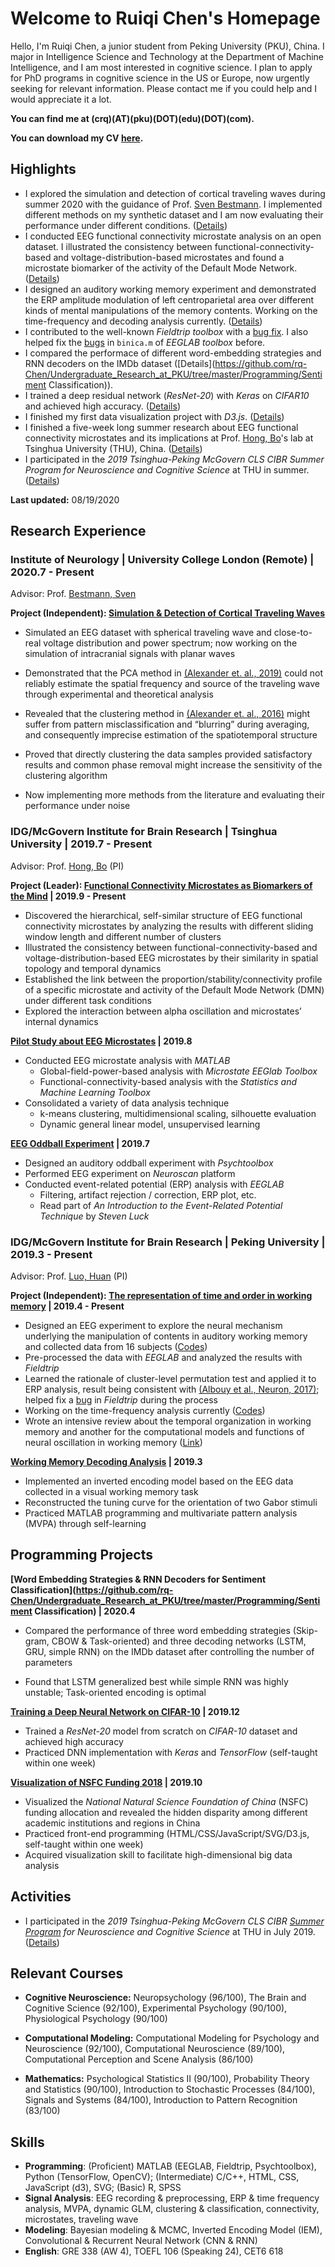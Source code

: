 # Welcome to Ruiqi Chen's Homepage



Hello, I'm Ruiqi Chen, a junior student from Peking University (PKU), China. I major in Intelligence Science and Technology at the Department of Machine Intelligence, and I am most interested in cognitive science. I plan to apply for PhD programs in cognitive science in the US or Europe, now urgently seeking for relevant information. Please contact me if you could help and I would appreciate it a lot.

**You can find me at (crq)(AT)(pku)(DOT)(edu)(DOT)(com).**

**You can download my CV [here](Ruiqi_Chen_CV.pdf).**



## Highlights

- I explored the simulation and detection of cortical traveling waves during summer 2020 with the guidance of Prof. [Sven Bestmann](http://www.bestmannlab.com/). I implemented different methods on my synthetic dataset and I am now evaluating their performance under different conditions. ([Details](/traveling-wave/))
- I conducted EEG functional connectivity microstate analysis on an open dataset. I illustrated the consistency between functional-connectivity-based and voltage-distribution-based microstates and found a microstate biomarker of the activity of the Default Mode Network. ([Details](microstate-research/index.html))
- I designed an auditory working memory experiment and demonstrated the ERP amplitude modulation of left centroparietal area over different kinds of mental manipulations of the memory contents. Working on the time-frequency and decoding analysis currently. ([Details](undergraduate-research/index.html))
- I contributed to the well-known *Fieldtrip toolbox* with a [bug fix](https://github.com/fieldtrip/fieldtrip/commit/22cbd13cd314efd831314cb5cb08dbf5011b2316). I also helped fix the [bugs](https://github.com/sccn/eeglab/issues/61) in `binica.m` of *EEGLAB toolbox* before.
- I compared the performace of different word-embedding strategies and RNN decoders on the IMDb dataset ([Details](https://github.com/rq-Chen/Undergraduate_Research_at_PKU/tree/master/Programming/Sentiment Classification)).
- I trained a deep residual network (*ResNet-20*) with *Keras* on *CIFAR10* and achieved high accuracy. ([Details](deep-learning-startup/index.html))
- I finished my first data visualization project with *D3.js*. ([Details](visualization-project/index.html))
- I finished a five-week long summer research about EEG functional connectivity microstates and its implications at Prof. [Hong, Bo](http://mcgovern.med.tsinghua.edu.cn/en/infoshow-1205.html)'s lab at Tsinghua University (THU), China. ([Details](summer-research-THU/index.html))
- I participated in the *2019 Tsinghua-Peking McGovern CLS CIBR Summer Program for Neuroscience and Cognitive Science* at THU in summer. ([Details](summer-school/index.html))

**Last updated:** 08/19/2020



## Research Experience

### Institute of Neurology | University College London (Remote) | 2020.7 - Present

Advisor: Prof. [Bestmann, Sven](http://www.bestmannlab.com/team)

**Project (Independent): [Simulation & Detection of Cortical Traveling Waves](/traveling-wave/)**

-  Simulated an EEG dataset with spherical traveling wave and close-to-real voltage distribution and power spectrum; now working on the simulation of intracranial signals with planar waves

-  Demonstrated that the PCA method in [(Alexander et. al., 2019)](https://doi.org/10.1371/journal.pcbi.1007316) could not reliably estimate the spatial frequency and source of the traveling wave through experimental and theoretical analysis

- Revealed that the clustering method in [(Alexander et. al., 2016)](https://doi.org/10.1371/journal.pone.0148413) might suffer from pattern misclassification and “blurring” during averaging, and consequently imprecise estimation of the spatiotemporal structure

- Proved that directly clustering the data samples provided satisfactory results and common phase removal might increase the sensitivity of the clustering algorithm

- Now implementing more methods from the literature and evaluating their performance under noise

### IDG/McGovern Institute for Brain Research \| Tsinghua University | 2019.7 - Present

Advisor: Prof. [Hong, Bo](http://mcgovern.med.tsinghua.edu.cn/en/infoshow-1205.html) (PI)

**Project (Leader): [Functional Connectivity Microstates as Biomarkers of the Mind](microstate-research/) | 2019.9 - Present**

- Discovered the hierarchical, self-similar structure of EEG functional connectivity microstates by analyzing the results with different sliding window length and different number of clusters
- Illustrated the consistency between functional-connectivity-based and voltage-distribution-based EEG microstates by their similarity in spatial topology and temporal dynamics
- Established the link between the proportion/stability/connectivity profile of a specific microstate and activity of the Default Mode Network (DMN) under different task conditions
- Explored the interaction between alpha oscillation and microstates’ internal dynamics

**[Pilot Study about EEG Microstates](summer-research-THU/index.html) | 2019.8**

- Conducted EEG microstate analysis with *MATLAB*
  - Global-field-power-based analysis with *Microstate EEGlab Toolbox*
  - Functional-connectivity-based analysis with the *Statistics and Machine Learning Toolbox*
- Consolidated a variety of data analysis technique
  - k-means clustering, multidimensional scaling, silhouette evaluation
  - Dynamic general linear model, unsupervised learning

**[EEG Oddball Experiment](summer-research-THU/index.html) | 2019.7**

- Designed an auditory oddball experiment with *Psychtoolbox*
- Performed EEG experiment on *Neuroscan* platform
- Conducted event-related potential (ERP) analysis with *EEGLAB*
  - Filtering, artifact rejection / correction, ERP plot, etc.
  - Read part of *An Introduction to the Event-Related Potential Technique* by *Steven Luck*



### IDG/McGovern Institute for Brain Research \| Peking University | 2019.3 - Present

Advisor: Prof. [Luo, Huan](http://mgv.pku.edu.cn/english/people/lbd/sopacs/220154.htm) (PI)

**Project (Independent): [The representation of time and order in working memory](undergraduate-research/index.html) | 2019.4 - Present** 

-   Designed an EEG experiment to explore the neural mechanism underlying the manipulation of contents in auditory working memory and collected data from 16 subjects ([Codes](https://github.com/rq-Chen/Undergraduate_Research_at_PKU/tree/master/Auditory%20Working%20Memory/Experiment))
-   Pre-processed the data with *EEGLAB* and analyzed the results with *Fieldtrip*
-   Learned the rationale of cluster-level permutation test and applied it to ERP analysis, result being consistent with [(Albouy et al., Neuron, 2017)](https://www.cell.com/neuron/pdf/S0896-6273(17)30198-8.pdf); helped fix a [bug](https://github.com/fieldtrip/fieldtrip/commit/22cbd13cd314efd831314cb5cb08dbf5011b2316) in *Fieldtrip* during the process
-   Working on the time-frequency analysis currently ([Codes](https://github.com/rq-Chen/Undergraduate_Research_at_PKU/tree/master/Auditory%20Working%20Memory/Analysis))
-   Wrote an intensive review about the temporal organization in working memory and another for the computational models and functions of neural oscillation in working memory ([Link](https://github.com/rq-Chen/Undergraduate_Research_at_PKU/tree/master/Reading))

**[Working Memory Decoding Analysis](https://github.com/rq-Chen/Undergraduate_Research_at_PKU/tree/master/EEG_Visual_Decoding) | 2019.3**

- Implemented an inverted encoding model based on the EEG data collected in a visual working memory task
- Reconstructed the tuning curve for the orientation of two Gabor stimuli
- Practiced MATLAB programming and multivariate pattern analysis (MVPA) through self-learning



## Programming Projects

**[Word Embedding Strategies & RNN Decoders for Sentiment Classification](https://github.com/rq-Chen/Undergraduate_Research_at_PKU/tree/master/Programming/Sentiment Classification) | 2020.4**

- Compared the performance of three word embedding strategies (Skip-gram, CBOW & Task-oriented) and three decoding networks (LSTM, GRU, simple RNN) on the IMDb dataset after controlling the number of parameters

- Found that LSTM generalized best while simple RNN was highly unstable; Task-oriented encoding is optimal

**[Training a Deep Neural Network on CIFAR-10](https://rq-chen.github.io/deep-learning-startup/) | 2019.12**

- Trained a *ResNet-20* model from scratch on *CIFAR-10* dataset and achieved high accuracy
- Practiced DNN implementation with *Keras* and *TensorFlow* (self-taught within one week)

**[Visualization of NSFC Funding 2018](https://rq-chen.github.io/visualization-project/) | 2019.10**

- Visualized the *National Natural Science Foundation of China* (NSFC) funding allocation and revealed the hidden disparity among different academic institutions and regions in China
- Practiced front-end programming (HTML/CSS/JavaScript/SVG/D3.js, self-taught within one week)
- Acquired visualization skill to facilitate high-dimensional big data analysis



## Activities

- I participated in the *2019 Tsinghua-Peking McGovern CLS CIBR [Summer Program](http://mcgovern.med.tsinghua.edu.cn/en/infoshow-1824.html) for Neuroscience and Cognitive Science* at THU in July 2019. ([Details](summer-school/index.html))



## Relevant Courses

- **Cognitive Neuroscience:** Neuropsychology (96/100), The Brain and Cognitive Science (92/100), Experimental Psychology (90/100), Physiological Psychology (90/100)

- **Computational Modeling:** Computational Modeling for Psychology and Neuroscience (92/100), Computational Neuroscience (89/100), Computational Perception and Scene Analysis (86/100)

- **Mathematics:** Psychological Statistics II (90/100), Probability Theory and Statistics (90/100), Introduction to Stochastic Processes (84/100), Signals and Systems (84/100), Introduction to Pattern Recognition (83/100)

## Skills

- **Programming**: (Proficient) MATLAB (EEGLAB,  Fieldtrip, Psychtoolbox), Python (TensorFlow, OpenCV);  (Intermediate) C/C++, HTML, CSS, JavaScript (d3), SVG; (Basic) R, SPSS
- **Signal Analysis**: EEG recording & preprocessing, ERP & time frequency analysis, MVPA, dynamic GLM, clustering & classification, connectivity, microstates, traveling wave
- **Modeling**: Bayesian modeling & MCMC, Inverted Encoding Model (IEM), Convolutional & Recurrent Neural Network (CNN & RNN)
- **English**: GRE 338 (AW 4), TOEFL 106 (Speaking 24), CET6 618


